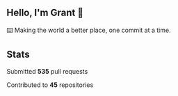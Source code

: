 ## Hello, I'm Grant 👋

⌨️  Making the world a better place, one commit at a time.


## Stats

Submitted **535** pull requests

Contributed to **45** repositories
